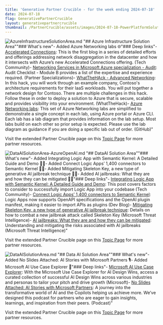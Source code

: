 ```yaml
---
title: 'Generative Partner Crucible - for the week ending 2024-07-18'
date: 2024-07-18
flag: GenerativePartnerCrucible
layout: generativepartnercrucible
thumbnail: /PartnerCrucible/assets/images/2024-07-18-PowerPlatformSolutionArea.md-image.png
---
```

![ AzureInfrastructureSolutionArea.md ]( /PartnerCrucible/assets/images/2024-07-18-AzureInfrastructureSolutionArea.md-image.png )
"## Azure Infrastructure Solution Area""### What's new"- Added Azure Networking labs 🌐"### Deep links"- [Accelerated Connections](https://techcommunity.microsoft.com/t5/azure-infrastructure-blog/announcing-the-limited-general-availability-of-accelerated/ba-p/4070798): This is the first blog in a series of detailed efforts and offerings addressing network disaggregation in the datacenter and how it intersects with Azure’s new Accelerated Connections offering. (Tech Community)- [Networking Services in Microsoft Azure specialization - Audit](https://assetsprod.microsoft.com/en-us/networking-services-in-microsoft-azure-audit-checklist.pdf): Audit Checklist - Module B provides a list of the expertise and experience required. (Partner Specializations)- [WhatTheHAck - Advanced Networking](https://github.com/microsoft/WhatTheHack/blob/master/028-AdvancedNetworking/README.md): In this hack, you will work through an example company, Contoso's architecture requirements for their IaaS workloads. You will put together a network design for Contoso. There are multiple challenges in this hack. Follow these in order to deploy a solution to Azure that is secure, scalable and provides visibility into your environment. (WhatTheHack)- [Azure Networking labs](https://github.com/binals/azurenetworking): This set of Azure Networking labs are simplified to demonstrate a single concept in each lab, using Azure portal or Azure CLI. Each lab has a lab diagram that provides information on the lab setup. Most labs build on each other so prior setup is expected. Please use the lab diagram as guidance if you are doing a specific lab out of order. (GitHub)"

Visit the extended Partner Crucible page on this [Topic Page](https://lagimik.github.io/PartnerCrucible/AzureInfrastructureSolutionArea) for more partner resources.

![ DataAISolutionArea-AzureOpenAI.md ]( /PartnerCrucible/assets/images/2024-07-18-DataAISolutionArea-AzureOpenAI.md-image.png )
"## DataAI Solution Area""### What's new"- Added Integrating Logic App with Semantic Kernel: A Detailed Guide and Demo 📝🔗- Added Connect Logic Apps’ 1,400 connectors to Semantic Kernel 🔄🔗- Added Mitigating Skeleton Key, a new type of generative AI jailbreak technique 🚨🔗- Added AI jailbreaks: What they are and how they can be mitigated 🔐🔗"### Deep links"- [Integrating Logic App with Semantic Kernel: A Detailed Guide and Demo](https://techcommunity.microsoft.com/t5/fasttrack-for-azure/integrating-logic-app-with-semantic-kernel-a-detailed-guide-and/ba-p/4184910): This post covers factors to consider to successfully import Logic App into your codebase (Tech Community)- [Connect Logic Apps’ 1,400 connectors to Semantic Kernel](https://devblogs.microsoft.com/semantic-kernel/connect-logic-apps-1400-connectors-to-semantic-kernel/): Logic Apps now supports OpenAPI specifications and the OpenAI plugin manifest, making it easier to import APIs as plugins (Dev Blog)- [Mitigating Skeleton Key, a new type of generative AI jailbreak technique](https://www.microsoft.com/en-us/security/blog/2024/06/26/mitigating-skeleton-key-a-new-type-of-generative-ai-jailbreak-technique/): Details on how to combat a new jailbreak attack called Skeleton Key (Microsoft Threat Intelligence)- [AI jailbreaks: What they are and how they can be mitigated](https://www.microsoft.com/en-us/security/blog/2024/06/04/ai-jailbreaks-what-they-are-and-how-they-can-be-mitigated/): Understanding and mitigating the risks associated with AI jailbreaks (Microsoft Threat Intelligence)"

Visit the extended Partner Crucible page on this [Topic Page](https://lagimik.github.io/PartnerCrucible/DataAISolutionArea-AzureOpenAI) for more partner resources.

![ DataAISolutionArea.md ]( /PartnerCrucible/assets/images/2024-07-18-DataAISolutionArea.md-image.png )
"## Data AI Solution Area""### What's new"- Added No Slides Attached: AI Stories with Microsoft Partners 🎙️- Added Microsoft AI Use Case Explorer 🧠"### Deep links"- [Microsoft AI Use Case Explorer](https://aiusecaseexplorer.microsoft.com): With the Microsoft Use Case Explorer for AI Design Wins, access a curated collection of successful AI Design Wins across various industries and personas to tailor your pitch and drive growth (Microsoft)- [No Slides Attached: AI Stories with Microsoft Partners](https://news.microsoft.com/podcasts/no-slides-attached/): A journey into the transformative world of AI and the Copilots helping us achieve more. We’ve designed this podcast for partners who are eager to gain insights, learnings, and inspiration from their peers. (Podcast)"

Visit the extended Partner Crucible page on this [Topic Page](https://lagimik.github.io/PartnerCrucible/DataAISolutionArea) for more partner resources.

